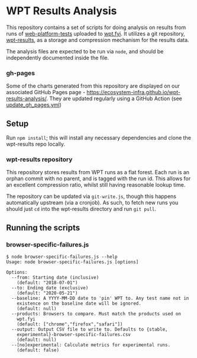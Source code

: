 # WPT Results Analysis

This repository contains a set of scripts for doing analysis on results from
runs of [web-platform-tests](https://web-platform-tests.org/) uploaded to
[wpt.fyi](https://wpt.fyi). It utilizes a git repository,
[wpt-results](https://github.com/ecosystem-infra/wpt-results), as a storage and
compression mechanism for the results data.

The analysis files are expected to be run via `node`, and should be
independently documented inside the file.

### gh-pages

Some of the charts generated from this repository are displayed on our
associated GitHub Pages page - https://ecosystem-infra.github.io/wpt-results-analysis/.
They are updated regularly using a GitHub Action (see [update_gh_pages.yml](https://github.com/Ecosystem-Infra/wpt-results-analysis/blob/master/.github/workflows/update_gh_pages.yml))

## Setup

Run `npm install`; this will install any necessary dependencies and clone the
wpt-results repo locally.

### wpt-results repository

This repository stores results from WPT runs as a flat forest. Each run is an
orphan commit with no parent, and is tagged with the run id. This allows for an
excellent compression ratio, whilst still having reasonable lookup time.

The repository can be updated via `git-write.js`, though this happens
automatically upstream (via a cronjob). As such, to fetch new runs you should
just `cd` into the wpt-results directory and run `git pull`.

## Running the scripts

### browser-specific-failures.js

```
$ node browser-specific-failures.js --help
Usage: node browser-specific-failures.js [options]

Options:
  --from: Starting date (inclusive)
    (default: "2018-07-01")
  --to: Ending date (exclusive)
    (default: "2020-05-21")
  --baseline: A YYYY-MM-DD date to 'pin' WPT to. Any test name not in 
    existence on the baseline date will be ignored. 
    (default: null)
  --products: Browsers to compare. Must match the products used on 
    wpt.fyi 
    (default: ["chrome","firefox","safari"])
  --output: Output CSV file to write to. Defaults to {stable, 
    experimental}-browser-specific-failures.csv 
    (default: null)
  --[no]experimental: Calculate metrics for experimental runs.
    (default: false)
```
